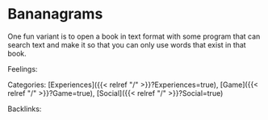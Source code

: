 # Bananagrams

One fun variant is to open a book in text format with some program that can search text and make it so that you can only use words that exist in that book.

Feelings: 



Categories: [Experiences]({{< relref "/" >}}?Experiences=true),
[Game]({{< relref "/" >}}?Game=true),
[Social]({{< relref "/" >}}?Social=true)

Backlinks: 